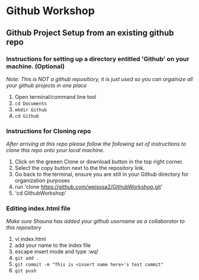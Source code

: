 # Github Workshop

## Github Project Setup from an existing github repo
### Instructions for setting up a directory entitled 'Github' on your machine. (Optional) 
_Note: This is NOT a github repositiory, it is just used so you can orgainize all your github projects in one place_

1. Open terminal/command line tool
2. `cd Documents`
3. `mkdir Github`
4. `cd Github`

### Instructions for Cloning repo
_After arriving at this repo please follow the following set of instructions to clone this repo onto your local machine._
1. Click on the greeen Clone or download button in the top right corner.
2. Select the copy button next to the the repository link.
3. Go back to the terminal, ensure you are still in your Github directory for organization purposes
4. run 'clone https://github.com/weisssa2/GithubWorkshop.git'
5. 'cd GithubWorkshop'


### Editing index.html file
_Make sure Shauna has added your github username as a collaborator to this repository_
1. vi index.html
2. add your name to the index file
3. escape insert mode and type :wq!
4. `git add .`
5. `git commit -m "This is <insert name here>'s test commit"`
6. `git push`
